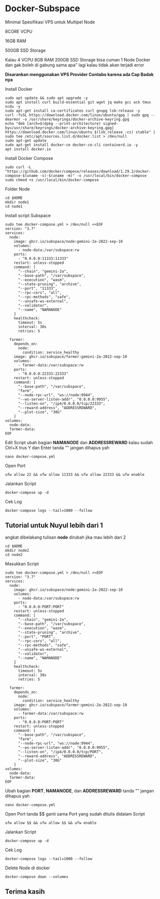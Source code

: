 # Docker-Subspace

Minimal Spesifikasi VPS untuk Multipel Node 

8CORE VCPU

16GB RAM

500GB SSD Storage 

Kalau 4 VCPU 8GB RAM 200GB SSD Storage bisa cuman 1 Node Docker dan gak boleh di gabung sama apa" lagi kalau tidak akan terjadi error 

<strong>Disarankan menggunakan VPS Provider Contabo karena ada Cap Badak nya</strong>

Install Docker 
```
sudo apt update && sudo apt upgrade -y
sudo apt install curl build-essential git wget jq make gcc ack tmux ncdu -y
sudo apt-get install ca-certificates curl gnupg lsb-release -y
curl -fsSL https://download.docker.com/linux/ubuntu/gpg | sudo gpg --dearmor -o /usr/share/keyrings/docker-archive-keyring.gpg
echo "deb [arch=$(dpkg --print-architecture) signed-by=/usr/share/keyrings/docker-archive-keyring.gpg] https://download.docker.com/linux/ubuntu $(lsb_release -cs) stable" | sudo tee /etc/apt/sources.list.d/docker.list > /dev/null
sudo apt-get update
sudo apt-get install docker-ce docker-ce-cli containerd.io -y
apt install docker.io 
```

Install Docker Compose
```
sudo curl -L "https://github.com/docker/compose/releases/download/1.29.2/docker-compose-$(uname -s)-$(uname -m)" -o /usr/local/bin/docker-compose
sudo chmod +x /usr/local/bin/docker-compose
```

Folder Node
```
cd $HOME
mkdir node1
cd node1
```

Install script Subspace
```
sudo tee docker-compose.yml > /dev/null <<EOF
version: "3.7"
services:
  node:
    image: ghcr.io/subspace/node:gemini-2a-2022-sep-10
    volumes:
      - node-data:/var/subspace:rw
    ports:
      - "0.0.0.0:11333:11333"
    restart: unless-stopped
    command: [
      "--chain", "gemini-2a",
      "--base-path", "/var/subspace",
      "--execution", "wasm",
      "--state-pruning", "archive",
      "--port", "11333",
      "--rpc-cors", "all",
      "--rpc-methods", "safe",
      "--unsafe-ws-external",
      "--validator",
      "--name", "NAMANODE"
    ]
    healthcheck:
      timeout: 5s
      interval: 30s
      retries: 5

  farmer:
    depends_on:
      node:
        condition: service_healthy
    image: ghcr.io/subspace/farmer:gemini-2a-2022-sep-10
    volumes:
      - farmer-data:/var/subspace:rw
    ports:
      - "0.0.0.0:22333:22333"
    restart: unless-stopped
    command: [
      "--base-path", "/var/subspace",
      "farm",
      "--node-rpc-url", "ws://node:9944",
      "--ws-server-listen-addr", "0.0.0.0:9955",
      "--listen-on", "/ip4/0.0.0.0/tcp/22333",
      "--reward-address", "ADDRESSREWARD",
      "--plot-size", "30G"
    ]
volumes:
  node-data:
  farmer-data:
EOF
```

Edit Script
ubah bagian <strong>NAMANODE</strong> dan <strong>ADDRESSREWARD</strong> kalau sudah Ctrl+X trus Y dan Enter tanda "" jangan dihapus yah
```
nano docker-compose.yml
```
Open Port
```
ufw allow 22 && ufw allow 11333 && ufw allow 22333 && ufw enable
```

Jalankan Script
```
docker-compose up -d
```

Cek Log
```
docker-compose logs --tail=1000 --follow
```

## <strong>Tutorial untuk Nuyul lebih dari 1 </strong>

angkat dibelakang tulisan <strong>node</strong> dirubah jika mau lebih dari 2
```
cd $HOME
mkdir node2
cd node2
```

Masukkan Script 
```
sudo tee docker-compose.yml > /dev/null <<EOF
version: "3.7"
services:
  node:
    image: ghcr.io/subspace/node:gemini-2a-2022-sep-10
    volumes:
      - node-data:/var/subspace:rw
    ports:
      - "0.0.0.0:PORT:PORT"
    restart: unless-stopped
    command: [
      "--chain", "gemini-2a",
      "--base-path", "/var/subspace",
      "--execution", "wasm",
      "--state-pruning", "archive",
      "--port", "PORT",
      "--rpc-cors", "all",
      "--rpc-methods", "safe",
      "--unsafe-ws-external",
      "--validator",
      "--name", "NAMANODE"
    ]
    healthcheck:
      timeout: 5s
      interval: 30s
      retries: 5

  farmer:
    depends_on:
      node:
        condition: service_healthy
    image: ghcr.io/subspace/farmer:gemini-2a-2022-sep-10
    volumes:
      - farmer-data:/var/subspace:rw
    ports:
      - "0.0.0.0:PORT:PORT"
    restart: unless-stopped
    command: [
      "--base-path", "/var/subspace",
      "farm",
      "--node-rpc-url", "ws://node:9944",
      "--ws-server-listen-addr", "0.0.0.0:9955",
      "--listen-on", "/ip4/0.0.0.0/tcp/PORT",
      "--reward-address", "ADDRESSREWARD",
      "--plot-size", "30G"
    ]
volumes:
  node-data:
  farmer-data:
EOF
```

Ubah bagian <strong>PORT</strong>, <strong>NAMANODE</strong>, dan <strong>ADDRESSREWARD</strong> tanda "" jangan dihapus yah
```
nano docker-compose.yml
```

Open Port tanda $$ ganti sama Port yang sudah ditulis didalam Script
```
ufw allow $$ && ufw allow $$ && ufw enable
```

Jalankan Script
```
docker-compose up -d
```

Cek Log
```
docker-compose logs --tail=1000 --follow
```

Delete Node di docker
```
docker-compose down --volumes
```

## Terima kasih
